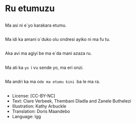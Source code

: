 # Ru etumuzu

##
Ma asi ni e`yo karakara
etumu.

##
Ma idi ka amani o`duko
olu ondresi ayiko ni ma
fu tu.

##
Aka avi ma agiyi be ma
e`da mani azaza ru.

##
Ma ati ka `yo `i vu
sende yo, ma eri onzi.

##
Ma andri ka ma o`de
ma etumu kini `ba le
ma ra.

##
* License: [CC-BY-NC]
* Text: Clare Verbeek, Thembani Dladla and Zanele Buthelezi
* Illustration: Kathy Arbuckle
* Translation: Doris Maandebo
* Language: lgg
